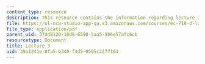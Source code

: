 ```yaml
---
content_type: resource
description: This resource contains the information regarding lecture 3.
file: https://ol-ocw-studio-app-qa.s3.amazonaws.com/courses/ec-710-d-lab-medical-technologies-for-the-developing-world-spring-2010/39a1241e8fa5b340f4d50595c2277164_MITEC_710S10_infecdses_OCW.pdf
file_type: application/pdf
parent_uid: 37dd8120-10d8-6590-5aa5-9b6e57afc6cb
resourcetype: Document
title: Lecture 3
uid: 39a1241e-8fa5-b340-f4d5-0595c2277164
---
```

